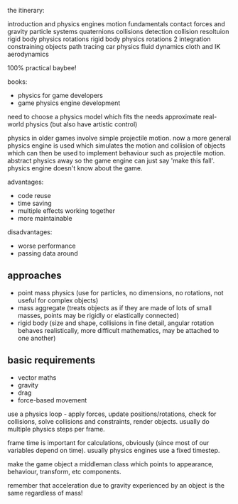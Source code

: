 the itinerary:

introduction and physics engines
motion fundamentals
contact forces and gravity
particle systems
quaternions
collisions detection
collision resoltuion
rigid body physics rotations
rigid body physics rotations 2
integration
constraining objects
path tracing
car physics
fluid dynamics
cloth and IK
aerodynamics

100% practical baybee!

books:
- physics for game developers
- game physics engine development

need to choose a physics model which fits the needs
approximate real-world physics (but also have artistic control)

physics in older games involve simple projectile motion. now a more general physics engine is used which simulates the motion and collision of objects which can then be used to implement behaviour such as projectile motion. abstract physics away so the game engine can just say 'make this fall'. physics engine doesn't know about the game.

advantages:
+ code reuse
+ time saving
+ multiple effects working together
+ more maintainable

disadvantages:
- worse performance
- passing data around

## approaches
- point mass physics (use for particles, no dimensions, no rotations, not useful for complex objects)
- mass aggregate (treats objects as if they are made of lots of small masses, points may be rigidly or elastically connected)
- rigid body (size and shape, collisions in fine detail, angular rotation behaves realistically, more difficult mathematics, may be attached to one another)

## basic requirements
- vector maths
- gravity
- drag
- force-based movement

use a physics loop - apply forces, update positions/rotations, check for collisions, solve collisions and constraints, render objects.
usually do multiple physics steps per frame.

frame time is important for calculations, obviously (since most of our variables depend on time). usually physics engines use a fixed timestep. 

make the game object a middleman class which points to appearance, behaviour, transform, etc components.



remember that acceleration due to gravity experienced by an object is the same regardless of mass!